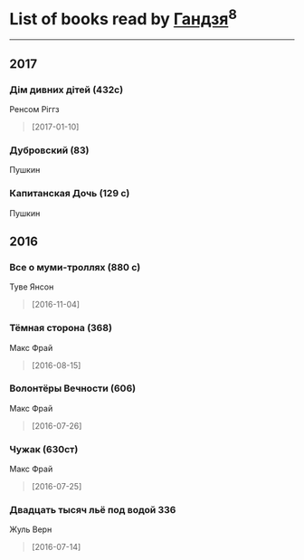 # List of books read by [Гандзя](https://www.facebook.com/app_scoped_user_id/1034497246671899/)<sup>8</sup>
---

## 2017

### Дім дивних дітей (432с)
Ренсом Ріггз
> [2017-01-10] 


### Дубровский (83)
Пушкин


### Капитанская Дочь (129 с)
Пушкин



## 2016

### Все о муми-троллях (880 с)
Туве Янсон
> [2016-11-04] 


### Тёмная сторона (368)
Макс Фрай
> [2016-08-15] 


### Волонтёры Вечности (606)
Макс Фрай
> [2016-07-26] 


### Чужак (630ст)
Макс Фрай
> [2016-07-25] 


### Двадцать тысяч льё под водой 336
Жуль Верн
> [2016-07-14] 




